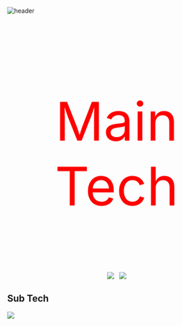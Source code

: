 ![header](https://capsule-render.vercel.app/api?type=slice&height=170&color=1d4e89&section=header&text=JiwooKim&fontSize=60&fontColor=f5fcff&fontAlign=80&fontAlignY=30&rotate=12)

<br></br>

<div align=center>
		
<p style="font-size:123px; color:red;">Main Tech</p>

<img src="https://img.shields.io/badge/Java-003796?style=flat-square&logo=Java&logoColor=white"/></a>&nbsp; &nbsp;<img src="https://img.shields.io/badge/Spring%20Boot-6db33f?style=flat-square&logo=Spring&logoColor=white"/></a>

</div>
  

## Sub Tech
<img src="https://img.shields.io/badge/Python-00599C?style=flat-square&logo=Python&logoColor=white"/></a>
